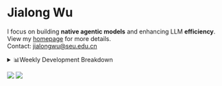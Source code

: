 #  Jialong Wu

I focus on building **native agentic models** and enhancing LLM **efficiency**.<br>
View my [homepage](https://callanwu.github.io/) for more details. <br>
Contact: jialongwu@seu.edu.cn

<details><summary>📊Weekly Development Breakdown</summary>

<!--START_SECTION:waka-->

```txt
From: 13 May 2025 - To: 20 May 2025

Total Time: 38 hrs 18 mins

Python     29 hrs 30 mins  ███████████████████▒░░░░░   77.00 %
JSON       7 hrs 11 mins   ████▓░░░░░░░░░░░░░░░░░░░░   18.76 %
Text       52 mins         ▓░░░░░░░░░░░░░░░░░░░░░░░░   02.27 %
Bash       24 mins         ▒░░░░░░░░░░░░░░░░░░░░░░░░   01.07 %
HTML       19 mins         ▒░░░░░░░░░░░░░░░░░░░░░░░░   00.83 %
```

<!--END_SECTION:waka-->

[![wakatime](https://wakatime.com/badge/user/c6720b29-9431-4a60-bc9d-e1fb2b6bd65f.svg)](https://wakatime.com/@c6720b29-9431-4a60-bc9d-e1fb2b6bd65f)
</details>

[![](https://img.shields.io/badge/Google%20Scholar-4385FE.svg?&color=d6d6d6&style=flat-square&logo=google-scholar)](https://scholar.google.com/citations?user=6eg2m4YAAAAJ)
![](https://komarev.com/ghpvc/?username=callanwu)

